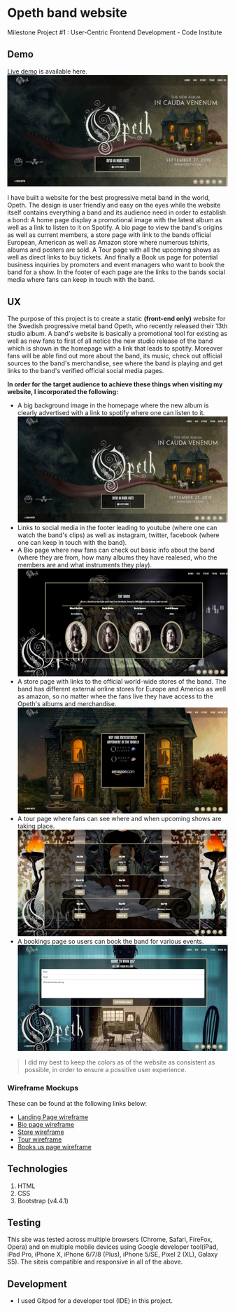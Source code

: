 # Opeth band website
Milestone Project #1 : User-Centric Frontend Development - Code Institute 

## Demo
[Live demo](https://nikolaspolychronidis.github.io/user-centric-fronted-development-milestone-project/) is available here.
![](assets/images/homepage-screenshot.jpg "Full picture on the Homepage")

I have built a website for the best progressive metal band in the world, Opeth. The design is user friendly and easy on the eyes while the website itself contains everything a band and its audience need in order to establish a bond: A home page display a promotional image with the latest album as well as a link to listen to it on Spotify. A bio page to view the band's origins as well as current members, a store page with link to the bands official European, American as well as Amazon store where numerous tshirts, albums and posters are sold. A Tour page with all the upcoming shows as well as direct links to buy tickets. And finally a Book us page for potential business inquiries by promoters and event managers who want to book the band for a show. In the footer of each page are the links to the bands social media where fans can keep in touch with the band.

## UX

The purpose of this project is to create a static **(front-end only)** website for the Swedish progressive metal band Opeth, who recently released their 13th studio album. A band's website is basically a promotional tool for existing as well as new fans to first of all notice the new studio release of the band which is shown in the homepage with a link that leads to spotify. Moreover fans will be able find out more about the band, its music, check out official sources to the band's merchandise, see where the band is playing and get links to the band's verified official social media pages.

**In order for the target audience to achieve these things when visiting my website, I incorporated the following:**
- A big background image in the homepage where the new album is clearly advertised with a link to spotify where one can listen to it.
![](assets/images/homepage-screenshot.jpg "Full picture on the Homepage")
- Links to social media in the footer leading to youtube (where one can watch the band's clips) as well as instagram, twitter, facebook (where one can keep in touch with the band).
- A Bio page where new fans can check out basic info about the band (where they are from, how many albums they have realesed, who the members are and what instruments they play).
![](assets/images/biopage-screenshot.jpg "Full picture on the biopage")
- A store page with links to the official world-wide stores of the band. The band has different external online stores for Europe and America as well as amazon, so no matter whee the fans live they have access to the Opeth's albums and merchandise.
![](assets/images/storepage-screenshot.jpg "Full picture on the storepage")
- A tour page where fans can see where and when upcoming shows are taking place.
![](assets/images/tourpage-screenshot.jpg "Full picture on the tourpage")
- A bookings page so users can book the band for various events.
![](assets/images/bookus-page.jpg "Full picture on the bookuspage")



>I did my best to keep the colors as of the website as consistent as possible, in order to ensure a possitive user experience.
 ### Wireframe Mockups
 
 These can be found at the following links below:
- [Landing Page wireframe](https://github.com/NikolasPolychronidis/user-centric-fronted-development-milestone-project/blob/master/assets/images/home-wireframe.jpg)
- [Bio page wireframe](https://github.com/NikolasPolychronidis/user-centric-fronted-development-milestone-project/blob/master/assets/images/bio-wireframe.jpg)
- [Store wireframe](https://github.com/NikolasPolychronidis/user-centric-fronted-development-milestone-project/blob/master/assets/images/store-wireframe.jpg)
- [Tour wireframe](https://github.com/NikolasPolychronidis/user-centric-fronted-development-milestone-project/blob/master/assets/images/tour-wireframe.jpg)
- [Books us page wireframe](https://github.com/NikolasPolychronidis/user-centric-fronted-development-milestone-project/blob/master/assets/images/bookus-wireframe.jpg)
 

## Technologies
1. HTML
2. CSS
3. Bootstrap (v4.4.1)

## Testing
This site was tested across multiple browsers  (Chrome, Safari, FireFox, Opera) and on multiple mobile devices using Google developer tool(iPad, iPad Pro, iPhone X, iPhone 6/7/8 (Plus), iPhone 5/SE, Pixel 2 (XL), Galaxy S5). The siteis compatible and responsive in all of the above.

## Development
- I used Gitpod for a developer tool (IDE) in this project.


